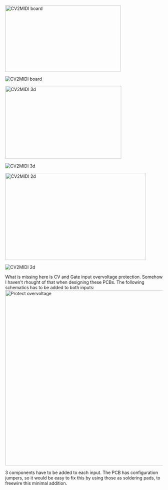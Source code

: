 <img width="369" height="213" alt="CV2MIDI board" src="https://github.com/user-attachments/assets/b73a1cb7-605d-4423-8427-64a7c1ac0055" />

![CV2MIDI board](https://github.com/user-attachments/assets/8c210190-3927-46ec-b412-952fb3cd6b8d)

<img width="371" height="233" alt="CV2MIDI 3d" src="https://github.com/user-attachments/assets/0bd54a72-9b3e-4412-a07e-407d29a13128" />

![CV2MIDI 3d](https://github.com/user-attachments/assets/05978e49-6fb1-46c0-a86e-5572b2d1deee)

<img width="450" height="278" alt="CV2MIDI 2d" src="https://github.com/user-attachments/assets/6818681b-1256-4342-84c0-ecc4606a2c2a" />

![CV2MIDI 2d](https://github.com/user-attachments/assets/ff352d57-e257-47fc-9edc-7052a1d182b6)

What is missing here is CV and Gate input overvoltage protection. Somehow I haven't rhought of that when designing these PCBs.
The following schematics has to be added to both inputs:
<img width="683" height="560" alt="Protect overvoltage" src="https://github.com/user-attachments/assets/f26d6798-38f7-45a2-9e90-799cc4f8a569" />

3 components have to be added to each input. The PCB has configuration jumpers, so it would be easy to fix this by using those as soldering pads, to freewire this minimal addition.

